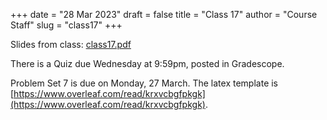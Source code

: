 +++
date = "28 Mar 2023"
draft = false
title = "Class 17"
author = "Course Staff"
slug = "class17"
+++

Slides from class: [class17.pdf](https://www.dropbox.com/s/zgb916gyqi087jo/class17.pdf?dl=0)

There is a Quiz due Wednesday at 9:59pm, posted in Gradescope.

Problem Set 7 is due on Monday, 27 March. The latex template is [https://www.overleaf.com/read/krxvcbgfpkgk](https://www.overleaf.com/read/krxvcbgfpkgk).

